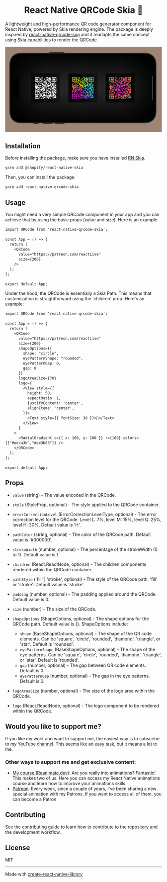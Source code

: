<h1 align="center">
React Native QRCode Skia 🎨
</h1>

A lightweight and high-performance QR code generator component for React Native, powered by Skia rendering engine. 
The package is deeply inspired by [react-native-qrcode-svg](https://github.com/awesomejerry/react-native-qrcode-svg) and it readapts the same concept using Skia capabilities to render the QRCode.

<div align="center">
    <img src="https://github.com/enzomanuelmangano/react-native-qrcode-skia/blob/main/.assets/react-native-qrcode-skia.png" title="react-native-qrcode-skia">
</div>


## Installation

Before installing the package, make sure you have installed [RN Skia](https://shopify.github.io/react-native-skia/). 

```sh
yarn add @shopify/react-native-skia
```

Then, you can install the package:

```sh
yarn add react-native-qrcode-skia
```

## Usage

You might need a very simple QRCode component in your app and you can achieve that by using the basic props (value and size). Here is an example:

```tsx
import QRCode from 'react-native-qrcode-skia';

const App = () => {
  return (
    <QRCode
      value="https://patreon.com/reactiive"
      size={200}
    />
  );
};

export default App;
```

Under the hood, the QRCode is essentially a Skia Path. This means that customization is straightforward using the 'children' prop. Here's an example:

```tsx
import QRCode from 'react-native-qrcode-skia';

const App = () => {
  return (
    <QRCode
      value="https://patreon.com/reactiive"
      size={200}
      shapeOptions={{
        shape: "circle",
        eyePatternShape: "rounded",
        eyePatternGap: 0,
        gap: 0
      }}
      logoAreaSize={70}
      logo={
        <View style={{
          height: 50,
          aspectRatio: 1,
          justifyContent: 'center',
          alignItems: 'center',
        }}>
          <Text style={{ fontSize: 38 }}>🦊</Text>
        </View>
      }
    >
      <RadialGradient c={{ x: 100, y: 100 }} r={100} colors={["#eeca3b","#ee3b83"]} />
    </QRCode>
  );
};

export default App;
```

## Props

- `value` (string) - The value encoded in the QRCode.

- `style` (StyleProp<ViewStyle>, optional) - The style applied to the QRCode container.

- `errorCorrectionLevel` (ErrorCorrectionLevelType, optional) - The error correction level for the QRCode. Level L: 7%, level M: 15%, level Q: 25%, level H: 30%. Default value is 'H'.

- `pathColor` (string, optional) - The color of the QRCode path. Default value is '#000000'.

- `strokeWidth` (number, optional) - The percentage of the strokeWidth (0 to 1). Default value is 1.

- `children` (React.ReactNode, optional) - The children components rendered within the QRCode container.

- `pathStyle` ('fill' | 'stroke', optional) - The style of the QRCode path: 'fill' or 'stroke'. Default value is 'stroke'.

- `padding` (number, optional) - The padding applied around the QRCode. Default value is 0.

- `size` (number) - The size of the QRCode.

- `shapeOptions` (ShapeOptions, optional) - The shape options for the QRCode path. Default value is {}. ShapeOptions include:
  - `shape` (BaseShapeOptions, optional) - The shape of the QR code elements. Can be 'square', 'circle', 'rounded', 'diamond', 'triangle', or 'star'. Default is 'rounded'.
  - `eyePatternShape` (BaseShapeOptions, optional) - The shape of the eye patterns. Can be 'square', 'circle', 'rounded', 'diamond', 'triangle', or 'star'. Default is 'rounded'.
  - `gap` (number, optional) - The gap between QR code elements. Default is 0.
  - `eyePatternGap` (number, optional) - The gap in the eye patterns. Default is 0.

- `logoAreaSize` (number, optional) - The size of the logo area within the QRCode.

- `logo` (React.ReactNode, optional) - The logo component to be rendered within the QRCode.

## Would you like to support me?

If you like my work and want to support me, the easiest way is to subscribe to my [YouTube channel](https://www.youtube.com/@Reactiive).
This seems like an easy task, but it means a lot to me.

### Other ways to support me and get exclusive content:

- [My course (Reanimate.dev)](https://www.reanimate.dev): Are you really into animations? Fantastic! This makes two of us. Here you can access my React Native animations course and learn how to improve your animations skills.
- [Patreon](https://www.patreon.com/reactiive): Every week, since a couple of years, I've been sharing a new special animation with my Patrons. If you want to access all of them, you can become a Patron.

## Contributing

See the [contributing guide](CONTRIBUTING.md) to learn how to contribute to the repository and the development workflow.

## License

MIT

---

Made with [create-react-native-library](https://github.com/callstack/react-native-builder-bob)

